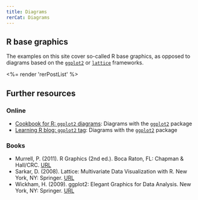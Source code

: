 ```yaml
---
title: Diagrams
rerCat: Diagrams
---
```


R base graphics
----------------

The examples on this site cover so-called R base graphics, as opposed to diagrams based on the [`ggplot2`](http://ggplot2.org/) or [`lattice`](http://cran.r-project.org/package=lattice) frameworks.

<%= render 'rerPostList' %>

Further resources
----------------

### Online

 * [Cookbook for R: `ggplot2` diagrams](http://www.cookbook-r.com/Graphs/): Diagrams with the [`ggplot2`](http://ggplot2.org/) package
 * [Learning R blog: `ggplot2` tag](http://learnr.wordpress.com/tag/ggplot2/): Diagrams with the [`ggplot2`](http://ggplot2.org/) package

### Books

 * Murrell, P. (2011). R Graphics (2nd ed.). Boca Raton, FL: Chapman & Hall/CRC. [URL](http://www.stat.auckland.ac.nz/~paul/RG2e/)
 * Sarkar, D. (2008). Lattice: Multivariate Data Visualization with R. New York, NY: Springer. [URL](http://lmdvr.r-forge.r-project.org/)
 * Wickham, H. (2009). ggplot2: Elegant Graphics for Data Analysis. New York, NY: Springer. [URL](http://ggplot2.org/book/)
